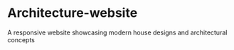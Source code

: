 # Architecture-website
A responsive website showcasing modern house designs and architectural concepts
